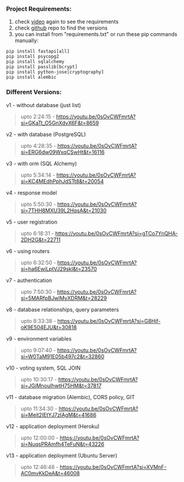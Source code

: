 ### Project Requirements:
1. check [video](https://youtu.be/0sOvCWFmrtA?si=3kpURiT1pZ-H_4Lq) again to see the requirements
2. check [github](https://github.com/Sanjeev-Thiyagarajan/fastapi-course) repo to find the versions
3. you can install from "requirements.txt" or run these pip commands manually:
```
pip install fastapi[all]
pip install psycopg2
pip install sqlalchemy
pip install passlib[bcrypt]
pip install python-jose[cryptography]
pip install alembic
```

### Different Versions:
v1 - without database (just list)
> upto 2:24:15 - https://youtu.be/0sOvCWFmrtA?si=GKaTt_O5GnXdvX6F&t=8659

v2 - with database (PostgreSQL)
> upto 4:28:35 - https://youtu.be/0sOvCWFmrtA?si=ERG6dw09WxqCSwHt&t=16116

v3 - with orm (SQL Alchemy)
> upto 5:34:14 - https://youtu.be/0sOvCWFmrtA?si=KC4MEdhPphJdSTt8&t=20054

v4 - response model
> upto 5:50:30 - https://youtu.be/0sOvCWFmrtA?si=7THH8MXU39L2HqsA&t=21030

v5 - user registration
> upto 6:18:31 - https://youtu.be/0sOvCWFmrtA?si=gTCo7YnQHA-2DH2G&t=22711

v6 - using routers
> upto 6:32:50 - https://youtu.be/0sOvCWFmrtA?si=ha6EwjLptVJ29skl&t=23570

v7 - authentication 
> upto 7:50:30 - https://youtu.be/0sOvCWFmrtA?si=5MARfpBJwlMyXDRM&t=28229

v8 - database relationships, query parameters
> upto 8:33:38 - https://youtu.be/0sOvCWFmrtA?si=G8Hif-oK9E504EJU&t=30818

v9 - environment variables
> upto 9:07:40 - https://youtu.be/0sOvCWFmrtA?si=W0TaM91E05b497c2&t=32860

v10 - voting system, SQL JOIN
> upto 10:30:17 - https://youtu.be/0sOvCWFmrtA?si=JGjMnouIhwtH75HM&t=37817

v11 - database migration (Alembic), CORS policy, GIT 
> upto 11:34:30 - https://youtu.be/0sOvCWFmrtA?si=Meit2IEtYJ7zIAgM&t=41686

v12 - application deployment (Heroku)
> upto 12:00:00 - https://youtu.be/0sOvCWFmrtA?si=NuqsPRAmfh4TeFuN&t=43226

v13 - application deployment (Ubuntu Server)
> upto 12:46:48 - https://youtu.be/0sOvCWFmrtA?si=XVMnF-AC0mvKkDeA&t=46008

